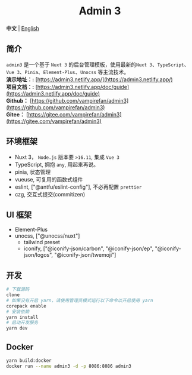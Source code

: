 <h1 align="center">
Admin 3
</h1>

**中文** | [English](./README.en-US.md)

## 简介
`admin3` 是一个基于 `Nuxt 3` 的后台管理模板，使用最新的`Nuxt 3`、`TypeScript`、`Vue 3`、`Pinia`、`Element-Plus`、`Unocss` 等主流技术。  
**演示地址：:** [https://admin3.netlify.app/](https://admin3.netlify.app/)  
**项目文档：:** [https://admin3.netlify.app/doc/guide](https://admin3.netlify.app/doc/guide)  
**Github：** [https://github.com/vampirefan/admin3](https://github.com/vampirefan/admin3)  
**Gitee：** [https://gitee.com/vampirefan/admin3](https://gitee.com/vampirefan/admin3)  

## 环境框架
- Nuxt 3， `Node.js` 版本要 `>16.11`, 集成 `Vue 3`  
- TypeScript, 拥抱 `any`, 用起来再说。  
- pinia, 状态管理
- vueuse, 可复用的函数式组件
- eslint, ["@antfu/eslint-config"], 不必再配置 `prettier`
- czg, 交互式提交(commitizen)

## UI 框架  
- Element-Plus  
- unocss, ["@unocss/nuxt"]  
  - tailwind preset  
  - iconify, ["@iconify-json/carbon", "@iconify-json/ep", "@iconify-json/logos", "@iconify-json/twemoji"]  

## 开发  
```sh
# 下载源码
clone  
# 如果没有开启 yarn，请使用管理员模式运行以下命令以开启使用 yarn
corepack enable  
# 安装依赖
yarn install  
# 启动开发服务
yarn dev  
```

## Docker
```sh
yarn build:docker
docker run --name admin3 -d -p 8086:8086 admin3
```



